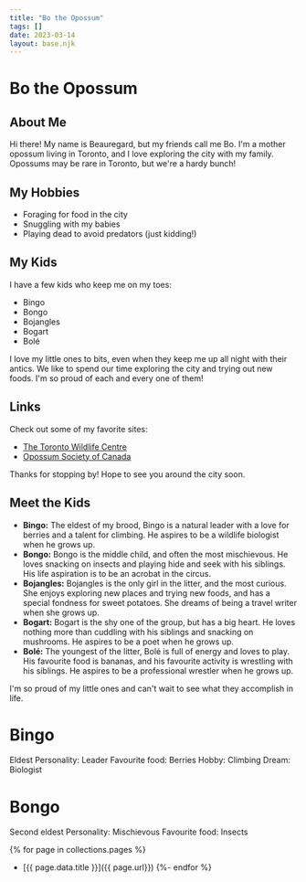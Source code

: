```yaml
---
title: "Bo the Opossum"
tags: []
date: 2023-03-14
layout: base.njk
---
```

# Bo the Opossum

## About Me

Hi there! My name is Beauregard, but my friends call me Bo. I'm a mother opossum living in Toronto, and I love exploring the city with my family. Opossums may be rare in Toronto, but we're a hardy bunch!

## My Hobbies

-   Foraging for food in the city
-   Snuggling with my babies
-   Playing dead to avoid predators (just kidding!)

## My Kids

I have a few kids who keep me on my toes:

-   Bingo
-   Bongo
-   Bojangles
-   Bogart
-   Bolé

I love my little ones to bits, even when they keep me up all night with their antics. We like to spend our time exploring the city and trying out new foods. I'm so proud of each and every one of them!

## Links

Check out some of my favorite sites:

-   [The Toronto Wildlife Centre](https://www.torontowildlifecentre.com/)
-   [Opossum Society of Canada](https://www.opossumsocietyofcanada.ca/)

Thanks for stopping by! Hope to see you around the city soon.

## Meet the Kids

-   **Bingo:** The eldest of my brood, Bingo is a natural leader with a love for berries and a talent for climbing. He aspires to be a wildlife biologist when he grows up.
-   **Bongo:** Bongo is the middle child, and often the most mischievous. He loves snacking on insects and playing hide and seek with his siblings. His life aspiration is to be an acrobat in the circus.
-   **Bojangles:** Bojangles is the only girl in the litter, and the most curious. She enjoys exploring new places and trying new foods, and has a special fondness for sweet potatoes. She dreams of being a travel writer when she grows up.
-   **Bogart:** Bogart is the shy one of the group, but has a big heart. He loves nothing more than cuddling with his siblings and snacking on mushrooms. He aspires to be a poet when he grows up.
-   **Bolé:** The youngest of the litter, Bolé is full of energy and loves to play. His favourite food is bananas, and his favourite activity is wrestling with his siblings. He aspires to be a professional wrestler when he grows up.

I'm so proud of my little ones and can't wait to see what they accomplish in life.

# Bingo
Eldest
Personality: Leader
Favourite food: Berries
Hobby: Climbing
Dream: Biologist

# Bongo
Second eldest
Personality: Mischievous
Favourite food: Insects

<!-- LOOP throught the pages as links -->
{% for page in collections.pages %}
- [{{ page.data.title }}]({{ page.url}})
{%- endfor %}